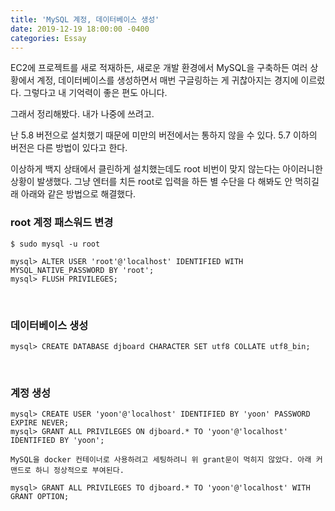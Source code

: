 ```yaml
---
title: 'MySQL 계정, 데이터베이스 생성'
date: 2019-12-19 18:00:00 -0400
categories: Essay
---
```


EC2에 프로젝트를 새로 적재하든, 새로운 개발 환경에서 MySQL을 구축하든 여러 상황에서 계정, 데이터베이스를 생성하면서 매번 구글링하는 게 귀찮아지는 경지에 이르렀다. 그렇다고 내 기억력이 좋은 편도 아니다.

그래서 정리해봤다. 내가 나중에 쓰려고.

난 5.8 버전으로 설치했기 때문에 미만의 버전에서는 통하지 않을 수 있다. 5.7 이하의 버전은 다른 방법이 있다고 한다.

이상하게 백지 상태에서 클린하게 설치했는데도 root 비번이 맞지 않는다는 아이러니한 상황이 발생했다. 그냥 엔터를 치든 root로 입력을 하든 별 수단을 다 해봐도 안 먹히길래 아래와 같은 방법으로 해결했다.

### root 계정 패스워드 변경

```
$ sudo mysql -u root
```

```
mysql> ALTER USER 'root'@'localhost' IDENTIFIED WITH MYSQL_NATIVE_PASSWORD BY 'root';
mysql> FLUSH PRIVILEGES;
```

<br>

### 데이터베이스 생성

```
mysql> CREATE DATABASE djboard CHARACTER SET utf8 COLLATE utf8_bin;
```

<br>

### 계정 생성

```
mysql> CREATE USER 'yoon'@'localhost' IDENTIFIED BY 'yoon' PASSWORD EXPIRE NEVER;
mysql> GRANT ALL PRIVILEGES ON djboard.* TO 'yoon'@'localhost' IDENTIFIED BY 'yoon';

MySQL을 docker 컨테이너로 사용하려고 세팅하려니 위 grant문이 먹히지 않았다. 아래 커맨드로 하니 정상적으로 부여된다.

mysql> GRANT ALL PRIVILEGES TO djboard.* TO 'yoon'@'localhost' WITH GRANT OPTION;
```
